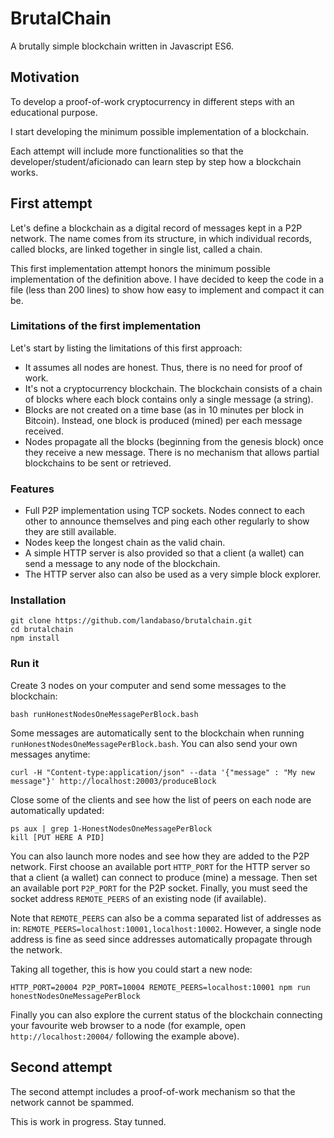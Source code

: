 # BrutalChain
A brutally simple blockchain written in Javascript ES6.

## Motivation
To develop a proof-of-work cryptocurrency in different steps with an educational purpose.

I start developing the minimum possible implementation of a blockchain.

Each attempt will include more functionalities so that the developer/student/aficionado can learn step by step how a blockchain works.

## First attempt

Let's define a blockchain as a digital record of messages kept in a P2P network. The name comes from its structure, in which individual records, called blocks, are linked together in single list, called a chain.

This first implementation attempt honors the minimum possible implementation of the definition above. I have decided to keep the code in a file (less than 200 lines) to show how easy to implement and compact it can be.

### Limitations of the first implementation

Let's start by listing the limitations of this first approach:

* It assumes all nodes are honest. Thus, there is no need for proof of work.
* It's not a cryptocurrency blockchain. The blockchain consists of a chain of blocks where each block contains only a single message (a string).
* Blocks are not created on a time base (as in 10 minutes per block in Bitcoin). Instead, one block is produced (mined) per each message received.
* Nodes propagate all the blocks (beginning from the genesis block) once they receive a new message. There is no mechanism that allows partial blockchains to be sent or retrieved.

### Features
* Full P2P implementation using TCP sockets. Nodes connect to each other to announce themselves and ping each other regularly to show they are still available.
* Nodes keep the longest chain as the valid chain.
* A simple HTTP server is also provided so that a client (a wallet) can send a message to any node of the blockchain.
* The HTTP server also can also be used as a very simple block explorer.

### Installation
```
git clone https://github.com/landabaso/brutalchain.git
cd brutalchain
npm install
```

### Run it

Create 3 nodes on your computer and send some messages to the blockchain:
```
bash runHonestNodesOneMessagePerBlock.bash
```

Some messages are automatically sent to the blockchain when running `runHonestNodesOneMessagePerBlock.bash`. You can also send your own messages anytime:
```
curl -H "Content-type:application/json" --data '{"message" : "My new message"}' http://localhost:20003/produceBlock
```

Close some of the clients and see how the list of peers on each node are automatically updated:
```
ps aux | grep 1-HonestNodesOneMessagePerBlock
kill [PUT HERE A PID]
```

You can also launch more nodes and see how they are added to the P2P network. First choose an available port `HTTP_PORT` for the HTTP server so that a client (a wallet) can connect to produce (mine) a message. Then set an available port `P2P_PORT` for the P2P socket. Finally, you must seed the socket address `REMOTE_PEERS` of an existing node (if available).

Note that `REMOTE_PEERS` can also be a comma separated list of addresses as in: `REMOTE_PEERS=localhost:10001,localhost:10002`.
However, a single node address is fine as seed since addresses automatically propagate through the network.

Taking all together, this is how you could start a new node:
```
HTTP_PORT=20004 P2P_PORT=10004 REMOTE_PEERS=localhost:10001 npm run honestNodesOneMessagePerBlock
```

Finally you can also explore the current status of the blockchain connecting your favourite web browser to a node (for example, open `http://localhost:20004/` following the example above).

## Second attempt

The second attempt includes a proof-of-work mechanism so that the network cannot be spammed.

This is work in progress. Stay tunned.


